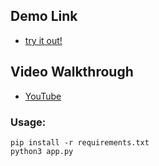 ## Demo Link
- [try it out!](https://textscanner-3zjndj647-andys-projects-aac59fa4.vercel.app/)

## Video Walkthrough
- [YouTube](https://youtu.be/yLmyKW0Vsfs)

### Usage: 
```
pip install -r requirements.txt
python3 app.py
```


